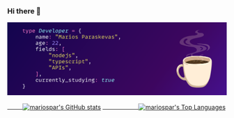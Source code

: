 ### Hi there 👋


<!--
**mariospar/mariospar** is a ✨ _special_ ✨ repository because its `README.md` (this file) appears on your GitHub profile.

Here are some ideas to get you started:

- 🔭 I’m currently working on ...
- 🌱 I’m currently learning ...
- 👯 I’m looking to collaborate on ...
- 🤔 I’m looking for help with ...
- 💬 Ask me about ...
- 📫 How to reach me: ...
- 😄 Pronouns: ...
- ⚡ Fun fact: ...
-->

![profile_banner](github_header.png)

<div style="width: 100%;"><a href="https://github.com/mariospar">
  &nbsp;&nbsp;&nbsp;&nbsp;&nbsp;&nbsp;&nbsp;&nbsp;
<img align="center" src="https://github-readme-stats.vercel.app/api?username=mariospar&count_private=true&show_icons=true&theme=dracula&border_radius=10&hide_border=true" alt="mariospar's GitHub stats"/></a>
<a href="https://github.com/mariospar?tab=repositories">&nbsp;&nbsp;&nbsp;&nbsp;&nbsp;&nbsp;&nbsp;&nbsp;&nbsp;&nbsp;&nbsp;&nbsp;&nbsp;&nbsp;&nbsp;&nbsp;&nbsp;&nbsp;&nbsp;&nbsp;
<img align="center" src="https://github-readme-stats.vercel.app/api/top-langs/?username=mariospar&theme=dracula&layout=compact&border_radius=10&hide_border=true" alt="mariospar's Top Languages"/>
</a>
</div>
